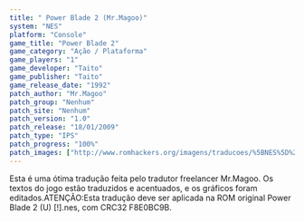 ```yaml
---
title: " Power Blade 2 (Mr.Magoo)"
system: "NES"
platform: "Console"
game_title: "Power Blade 2"
game_category: "Ação / Plataforma"
game_players: "1"
game_developer: "Taito"
game_publisher: "Taito"
game_release_date: "1992"
patch_author: "Mr.Magoo"
patch_group: "Nenhum"
patch_site: "Nenhum"
patch_version: "1.0"
patch_release: "18/01/2009"
patch_type: "IPS"
patch_progress: "100%"
patch_images: ["http://www.romhackers.org/imagens/traducoes/%5BNES%5D%20Power%20Blade%202%20-%20Mr.Magoo%20-%201.png","http://www.romhackers.org/imagens/traducoes/%5BNES%5D%20Power%20Blade%202%20-%20Mr.Magoo%20-%202.png","http://www.romhackers.org/imagens/traducoes/%5BNES%5D%20Power%20Blade%202%20-%20Mr.Magoo%20-%203.png"]
---
```

Esta é uma ótima tradução feita pelo tradutor freelancer Mr.Magoo. Os textos do jogo estão traduzidos e acentuados, e os gráficos foram editados.ATENÇÃO:Esta tradução deve ser aplicada na ROM original Power Blade 2 (U) [!].nes, com CRC32 F8E0BC9B.